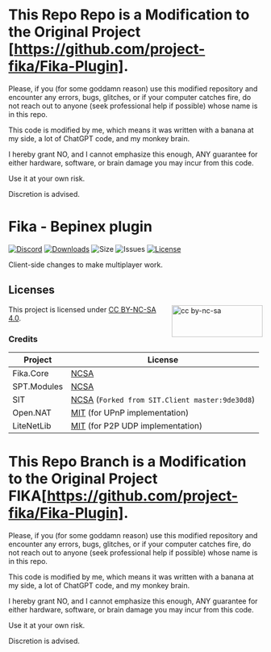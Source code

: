 # This Repo Repo is a Modification to the Original Project [https://github.com/project-fika/Fika-Plugin].

Please, if you (for some goddamn reason) use this modified repository and encounter any errors, bugs, glitches, or if your computer catches fire, do not reach out to anyone (seek professional help if possible) whose name is in this repo.

This code is modified by me, which means it was written with a banana at my side, a lot of ChatGPT code, and my monkey brain.

I hereby grant NO, and I cannot emphasize this enough, ANY guarantee for either hardware, software, or brain damage you may incur from this code.

Use it at your own risk.

Discretion is advised.


# Fika - Bepinex plugin

[![Discord](https://img.shields.io/discord/1202292159366037545?style=plastic&logo=discord&logoColor=FFFFFF&label=Fika%20Discord)](https://discord.gg/project-fika)
[![Downloads](https://img.shields.io/github/downloads/project-fika/Fika-Plugin/total?style=plastic&logo=github)](https://github.com/project-fika/Fika-Plugin/releases/latest)
![Size](https://img.shields.io/github/languages/code-size/project-fika/Fika-Plugin?style=plastic&logo=github)
![Issues](https://img.shields.io/github/issues/project-fika/Fika-Plugin?style=plastic&logo=github)
[![License](https://img.shields.io/badge/CC--BY--NC--SA--4.0-blue?style=plastic&logo=creativecommons&logoColor=FFFFFF&label=License)](https://github.com/project-fika/Fika-Plugin/blob/main/LICENSE.md)

Client-side changes to make multiplayer work.

## Licenses

[<img src="https://mirrors.creativecommons.org/presskit/buttons/88x31/svg/by-nc-sa.svg" alt="cc by-nc-sa" width="180" height="63" align="right">](https://creativecommons.org/licenses/by-nc-sa/4.0/legalcode.en)

This project is licensed under [CC BY-NC-SA 4.0](https://creativecommons.org/licenses/by-nc-sa/4.0/legalcode.en).

### Credits

**Project** | **License**
----------- | -----------------------------------------------------------------------
Fika.Core   | [NCSA](https://dev.sp-tarkov.com/SPT/Modules/src/branch/master/LICENSE.md)
SPT.Modules | [NCSA](https://dev.sp-tarkov.com/SPT/Modules/src/branch/master/LICENSE.md)
SIT         | [NCSA](./LICENSE-SIT.md) (`Forked from SIT.Client master:9de30d8`)
Open.NAT    | [MIT](https://github.com/lontivero/Open.NAT/blob/master/LICENSE) (for UPnP implementation)
LiteNetLib  | [MIT](https://github.com/RevenantX/LiteNetLib/blob/master/LICENSE.txt) (for P2P UDP implementation)

# This Repo Branch is a Modification to the Original Project FIKA[https://github.com/project-fika/Fika-Plugin].

Please, if you (for some goddamn reason) use this modified repository and encounter any errors, bugs, glitches, or if your computer catches fire, do not reach out to anyone (seek professional help if possible) whose name is in this repo.

This code is modified by me, which means it was written with a banana at my side, a lot of ChatGPT code, and my monkey brain.

I hereby grant NO, and I cannot emphasize this enough, ANY guarantee for either hardware, software, or brain damage you may incur from this code.

Use it at your own risk.

Discretion is advised.
